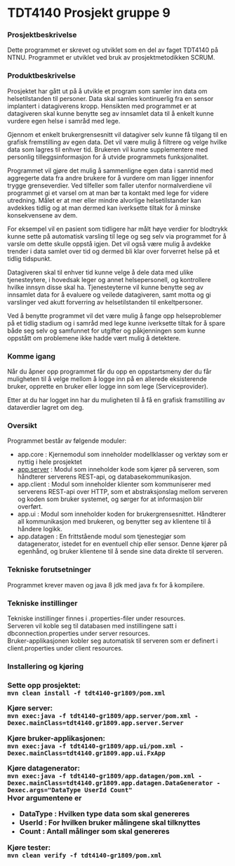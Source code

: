 # TDT4140 Prosjekt gruppe 9
<h3>Prosjektbeskrivelse</h3>

Dette programmet er skrevet og utviklet som en del av faget TDT4140 på NTNU. Programmet er utviklet ved bruk av prosjektmetodikken SCRUM.

<h3>Produktbeskrivelse</h3>

Prosjektet har gått ut på å utvikle et program som samler inn data om helsetilstanden til personer. Data skal samles kontinuerlig fra en sensor implantert i datagiverens kropp. Hensikten med programmet er at datagiveren skal kunne benytte seg av innsamlet data til å enkelt kunne vurdere egen helse i samråd med lege.

Gjennom et enkelt brukergrensesnitt vil datagiver selv kunne få tilgang til en grafisk fremstilling av egen data. Det vil være mulig å filtrere og velge hvilke data som lagres til enhver tid. Brukeren vil kunne supplementere med personlig tilleggsinformasjon for å utvide programmets funksjonalitet.

Programmet vil gjøre det mulig å sammenligne egen data i sanntid med aggregerte data fra andre brukere for å vurdere om man ligger innenfor trygge grenseverdier. Ved tilfeller som faller utenfor normalverdiene vil programmet gi et varsel om at man bør ta kontakt med lege for videre utredning. Målet er at mer eller mindre alvorlige helsetilstander kan avdekkes tidlig og at man dermed kan iverksette tiltak for å minske konsekvensene av dem.

For eksempel vil en pasient som tidligere har målt høye verdier for blodtrykk kunne sette på automatisk varsling til lege og seg selv via programmet for å varsle om dette skulle oppstå igjen. Det vil også være mulig å avdekke trender i data samlet over tid og dermed bli klar over forverret helse på et tidlig tidspunkt.

Datagiveren skal til enhver tid kunne velge å dele data med ulike tjenesteytere, i hovedsak leger og annet helsepersonell, og kontrollere hvilke innsyn disse skal ha. Tjenesteyterne vil kunne benytte seg av innsamlet data for å evaluere og veilede datagiveren, samt motta og gi varslinger ved akutt forverring av helsetilstanden til enkeltpersoner.

Ved å benytte programmet vil det være mulig å fange opp helseproblemer på et tidlig stadium og i samråd med lege kunne iverksette tiltak for å spare både seg selv og samfunnet for utgifter og påkjenningen som kunne oppstått om problemene ikke hadde vært mulig å detektere.

<h3>Komme igang</h3>

Når du åpner opp programmet får du opp en oppstartsmeny der du får muligheten til å velge mellom å logge inn på en allerede eksisterende bruker, opprette en bruker eller logge inn som lege (Serviceprovider).

Etter at du har logget inn har du muligheten til å få en grafisk framstilling av dataverdier lagret om deg.

<h3>Oversikt</h3>

Programmet består av følgende moduler:
 - app.core : Kjernemodul som inneholder modellklasser og verktøy som er nyttig i hele prosjektet
 - [app.server](tdt4140-gr1809/app.server/docs/README.md) : Modul som inneholder kode som kjører på serveren, som håndterer serverens REST-api, og databasekommunikasjon.
 - app.client : Modul som inneholder klienter som kommuniserer med serverens REST-api over HTTP, som et abstraksjonslag mellom serveren og koden som bruker systemet, og sørger for at informasjon blir overført.
 - app.ui : Modul som inneholder koden for brukergrensesnittet. Håndterer all kommunikasjon med brukeren, og benytter seg av klientene til å håndere logikk.
 - app.datagen : En frittstående modul som tjenestegjør som datagenerator, istedet for en eventuell chip eller sensor. Denne kjører på egenhånd, og bruker klientene til å sende sine data direkte til serveren.

<h3>Tekniske forutsetninger</h3>

Programmet krever maven og java 8 jdk med java fx for å kompilere.

<h3>Tekniske instillinger</h3>

Tekniske instillinger finnes i .properties-filer under resources.<br>
Serveren vil koble seg til databasen med instillingene satt i
dbconnection.properties under server resources.<br>
Bruker-applikasjonen kobler seg automatisk til serveren som er definert i
client.properties under client resources.

<h3>Installering og kjøring<h3>

Sette opp prosjektet:<br>
`mvn clean install -f tdt4140-gr1809/pom.xml`

Kjøre server:<br>
`mvn exec:java -f tdt4140-gr1809/app.server/pom.xml -Dexec.mainClass=tdt4140.gr1809.app.server.Server`

Kjøre bruker-applikasjonen:<br>
`mvn exec:java -f tdt4140-gr1809/app.ui/pom.xml -Dexec.mainClass=tdt4140.gr1809.app.ui.FxApp`

Kjøre datagenerator:<br>
`mvn exec:java -f tdt4140-gr1809/app.datagen/pom.xml -Dexec.mainClass=tdt4140.gr1809.app.datagen.DataGenerator -Dexec.args="DataType UserId Count"`<br>
Hvor argumentene er
 - DataType : Hvilken type data som skal genereres
 - UserId : For hvilken bruker målingene skal tilknyttes
 - Count : Antall målinger som skal genereres

Kjøre tester:<br>
`mvn clean verify -f tdt4140-gr1809/pom.xml`

